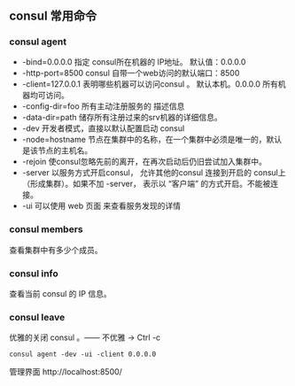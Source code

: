 #

## consul 常用命令
### consul agent
- -bind=0.0.0.0 指定 consul所在机器的 IP地址。 默认值：0.0.0.0
- -http-port=8500 consul 自带一个web访问的默认端口：8500
- -client=127.0.0.1 表明哪些机器可以访问consul 。 默认本机。0.0.0.0 所有机器均可访问。
- -config-dir=foo 所有主动注册服务的 描述信息
- -data-dir=path 储存所有注册过来的srv机器的详细信息。
- -dev 开发者模式，直接以默认配置启动 consul
- -node=hostname 节点在集群中的名称，在一个集群中必须是唯一的，默认是该节点的主机名。
- -rejoin 使consul忽略先前的离开，在再次启动后仍旧尝试加入集群中。
- -server 以服务方式开启consul， 允许其他的consul 连接到开启的 consul上 （形成集群）。如果不加 -server， 表示以 “客户端” 的方式开启。不能被连接。
- -ui 可以使用 web 页面 来查看服务发现的详情

### consul members
查看集群中有多少个成员。
### consul info
查看当前 consul 的 IP 信息。
### consul leave
优雅的关闭 consul 。—— 不优雅 -> Ctrl -c

```shell
consul agent -dev -ui -client 0.0.0.0
```

管理界面 http://localhost:8500/
